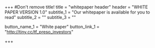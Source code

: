 +++
#Don't remove title!
title = "whitepaper header"
header = "WHITE PAPER VERSION 1.0"
subtitle_1 = "Our whitepaper is available for you to read"
subtitle_2 = ""
subtitle_3 = ""

button_name_1 = "White paper"
button_link_1 = "http://tiny.cc/tf_preso_investors"



+++
